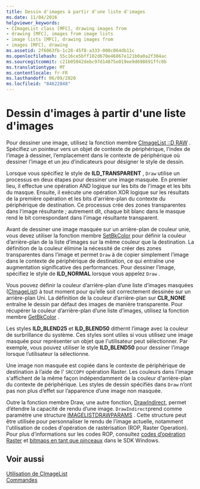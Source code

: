 ```yaml
---
title: Dessin d'images à partir d'une liste d'images
ms.date: 11/04/2016
helpviewer_keywords:
- CImageList class [MFC], drawing images from
- drawing [MFC], images from image lists
- image lists [MFC], drawing images from
- images [MFC], drawing
ms.assetid: 2f6063fb-1c28-45f8-a333-008c064db11c
ms.openlocfilehash: 55c16ce5bff102d670e46867e121b0a0a2f304ac
ms.sourcegitcommit: c21b05042debc97d14875e019ee9d698691ffc0b
ms.translationtype: MT
ms.contentlocale: fr-FR
ms.lasthandoff: 06/09/2020
ms.locfileid: "84622848"
---
```

# <a name="drawing-images-from-an-image-list"></a>Dessin d'images à partir d'une liste d'images

Pour dessiner une image, utilisez la fonction membre [CImageList ::D RAW](reference/cimagelist-class.md#draw) . Spécifiez un pointeur vers un objet de contexte de périphérique, l’index de l’image à dessiner, l’emplacement dans le contexte de périphérique où dessiner l’image et un jeu d’indicateurs pour désigner le style de dessin.

Lorsque vous spécifiez le style de **ILD_TRANSPARENT** , `Draw` utilise un processus en deux étapes pour dessiner une image masquée. En premier lieu, il effectue une opération AND logique sur les bits de l'image et les bits du masque. Ensuite, il exécute une opération XOR logique sur les résultats de la première opération et les bits d'arrière-plan du contexte du périphérique de destination. Ce processus crée des zones transparentes dans l'image résultante ; autrement dit, chaque bit blanc dans le masque rend le bit correspondant dans l'image résultante transparent.

Avant de dessiner une image masquée sur un arrière-plan de couleur unie, vous devez utiliser la fonction membre [SetBkColor](reference/cimagelist-class.md#setbkcolor) pour définir la couleur d’arrière-plan de la liste d’images sur la même couleur que la destination. La définition de la couleur élimine la nécessité de créer des zones transparentes dans l’image et permet `Draw` à de copier simplement l’image dans le contexte de périphérique de destination, ce qui entraîne une augmentation significative des performances. Pour dessiner l’image, spécifiez le style de **ILD_NORMAL** lorsque vous appelez `Draw` .

Vous pouvez définir la couleur d’arrière-plan d’une liste d’images masquées ([CImageList](reference/cimagelist-class.md)) à tout moment pour qu’elle soit correctement dessinée sur un arrière-plan Uni. La définition de la couleur d’arrière-plan sur **CLR_NONE** entraîne le dessin par défaut des images de manière transparente. Pour récupérer la couleur d’arrière-plan d’une liste d’images, utilisez la fonction membre [GetBkColor](reference/cimagelist-class.md#getbkcolor) .

Les styles **ILD_BLEND25** et **ILD_BLEND50** dithernt l’image avec la couleur de surbrillance du système. Ces styles sont utiles si vous utilisez une image masquée pour représenter un objet que l'utilisateur peut sélectionner. Par exemple, vous pouvez utiliser le style **ILD_BLEND50** pour dessiner l’image lorsque l’utilisateur la sélectionne.

Une image non masquée est copiée dans le contexte de périphérique de destination à l’aide de l' `SRCCOPY` opération Raster. Les couleurs dans l'image s'affichent de la même façon indépendamment de la couleur d'arrière-plan du contexte de périphérique. Les styles de dessin spécifiés dans `Draw` n’ont pas non plus d’effet sur l’apparence d’une image non masquée.

Outre la fonction membre Draw, une autre fonction, [DrawIndirect](reference/cimagelist-class.md#drawindirect), permet d’étendre la capacité de rendu d’une image. `DrawIndirect`prend comme paramètre une structure [IMAGELISTDRAWPARAMS](/windows/win32/api/commctrl/ns-commctrl-imagelistdrawparams) . Cette structure peut être utilisée pour personnaliser le rendu de l'image actuelle, notamment l'utilisation de codes d'opération de rastérisation (ROP, Raster Operation). Pour plus d’informations sur les codes ROP, consultez [codes d’opération Raster](/windows/win32/gdi/raster-operation-codes) et [bitmaps en tant que pinceaux](/windows/win32/gdi/bitmaps-as-brushes) dans le SDK Windows.

## <a name="see-also"></a>Voir aussi

[Utilisation de CImageList](using-cimagelist.md)<br/>
[Commandes](controls-mfc.md)
